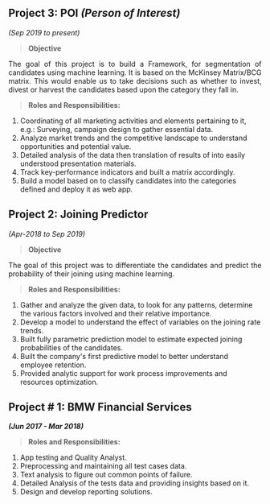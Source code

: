 


## Project 3: POI *(Person of Interest)*
*(Sep 2019 to present)*


> **Objective**
<p align="justify">The goal of this project is to build a Framework, for segmentation of candidates using machine learning. It is based on the McKinsey Matrix/BCG matrix. This would enable us to take decisions such as whether to invest, divest or harvest the candidates based upon the category they fall in.</p>


> **Roles and Responsibilities:**

 1. Coordinating of all marketing activities and elements pertaining to it, e.g.: Surveying, campaign design to gather essential data. 
 2. Analyze market trends and the competitive landscape to understand opportunities and potential value.       
 3. Detailed analysis of the data then translation of results of into easily understood presentation materials.
 4. Track key-performance indicators and built a matrix accordingly.
 5. Build a model based on to classify candidates into the categories defined and deploy it as web app.


## Project 2: Joining Predictor 
*(Apr-2018 to Sep 2019)*

> **Objective**
<p align="justify">The goal of this project was to differentiate the candidates and predict the probability of their joining using machine learning.</p>


>**Roles and Responsibilities:**

 1. Gather and analyze the given data, to look for any patterns, determine the various factors involved and their relative importance.
 2. Develop a model to understand the effect of variables on the joining rate trends.
 3. Built fully parametric prediction model to estimate expected joining probabilities of the candidates. 
 4. Built the company's first predictive model to better understand employee retention.
 5. Provided analytic support for work process improvements and resources optimization.

## Project # 1: BMW Financial Services 
***(Jun 2017 - Mar 2018)*** 

>**Roles and Responsibilities:**  

 1. App testing and Quality Analyst.
 2. Preprocessing and maintaining all test cases data.
 3. Text analysis to figure out common points of failure.
 4. Detailed Analysis of the tests data and providing insights based on it.
 5. Design and develop reporting solutions.
